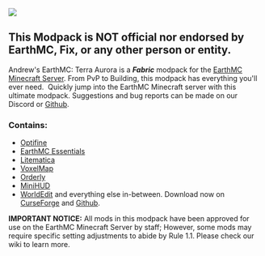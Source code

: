 ![](https://cdn.discordapp.com/attachments/748370918702579754/967220227802816522/EARTHMC_MODPACK.jpg)
## This Modpack is NOT official nor endorsed by EarthMC, Fix, or any other person or entity.


Andrew's EarthMC: Terra Aurora is a **_Fabric_** modpack for the [EarthMC Minecraft Server](https://earthmc.net/). From PvP to Building, this modpack has everything you'll ever need.  Quickly jump into the EarthMC Minecraft server with this ultimate modpack. Suggestions and bug reports can be made on our Discord or [Github](https://github.com/Basically-Andrew/Andrews-Earthmc-Terra-Aurora/issues).


### Contains:
- [Optifine](https://optifine.net/home)
- [EarthMC Essentials](https://github.com/EarthMC-Stats/EarthMCEssentials)
- [Litematica](https://www.curseforge.com/minecraft/mc-mods/litematica)
- [VoxelMap](https://www.curseforge.com/minecraft/mc-mods/voxelmap)
- [Orderly](https://www.curseforge.com/minecraft/mc-mods/orderly-fabric-2-0)
- [MiniHUD](https://www.curseforge.com/minecraft/mc-mods/minihud)
- [WorldEdit](https://www.curseforge.com/minecraft/mc-mods/worldedit)
and everything else in-between. Download now on [CurseForge](https://www.curseforge.com/minecraft/modpacks/andrews-earthmc-terra-aurora/files) and [Github](https://github.com/Basically-Andrew/Andrews-Earthmc-Terra-Aurora/releases).


**IMPORTANT NOTICE:** All mods in this modpack have been approved for use on the EarthMC Minecraft Server by staff; However, some mods may require specific setting adjustments to abide by Rule 1.1. Please check our wiki to learn more.
